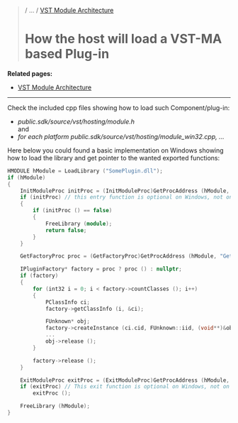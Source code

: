 >/ ... / [VST Module Architecture](Index.md)
>
># How the host will load a VST-MA based Plug-in

**Related pages:**

- [VST Module Architecture](Index.md)

---

Check the included cpp files showing how to load such Component/plug-in:

- *public.sdk/source/vst/hosting/module.h*\
and
- *for each platform public.sdk/source/vst/hosting/module_win32.cpp, ...*

Here below you could found a basic implementation on Windows showing how to load the library and get pointer to the wanted exported functions:

``` c++
HMODULE hModule = LoadLibrary ("SomePlugin.dll");
if (hModule)
{
    InitModuleProc initProc = (InitModuleProc)GetProcAddress (hModule, "InitDll");
    if (initProc) // this entry function is optional on Windows, not on MacOS and Linux!
    {
        if (initProc () == false)
        {
            FreeLibrary (module);
            return false;
        }
    }

    GetFactoryProc proc = (GetFactoryProc)GetProcAddress (hModule, "GetPluginFactory");

    IPluginFactory* factory = proc ? proc () : nullptr;
    if (factory)
    {
        for (int32 i = 0; i < factory->countClasses (); i++)
        {
            PClassInfo ci;
            factory->getClassInfo (i, &ci);

            FUnknown* obj;
            factory->createInstance (ci.cid, FUnknown::iid, (void**)&obj);
            ...
            obj->release ();
        }

        factory->release ();
    }

    ExitModuleProc exitProc = (ExitModuleProc)GetProcAddress (hModule, "ExitDll");
    if (exitProc) // This exit function is optional on Windows, not on MacOS and Linux!
        exitProc ();

    FreeLibrary (hModule);
}
```

